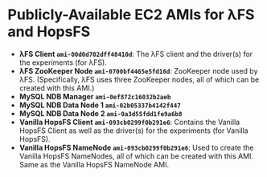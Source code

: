 # Publicly-Available EC2 AMIs for λFS and HopsFS
- **λFS Client `ami-00d0d702dff48410d`**: The λFS client and the driver(s) for the experiments (for λFS).
- **λFS ZooKeeper Node `ami-0700bf4465e5fd16d`**: ZooKeeper node used by λFS. (Specifically, λFS uses three ZooKeeper nodes, all of which can be created with this AMI.)
- **MySQL NDB Manager `ami-0ef872c16032b2aeb`**
- **MySQL NDB Data Node 1 `ami-02b05337b4142f447`**
- **MySQL NDB Data Node 2 `ami-0a3d55fdd1fe9a6b8`**
- **Vanilla HopsFS Client `ami-093cb0299f0b291e6`**: Contains the Vanilla HopsFS Client as well as the driver(s) for the experiments (for Vanilla HopsFS).
- **Vanilla HopsFS NameNode `ami-093cb0299f0b291e6`**: Used to create the Vanilla HopsFS NameNodes, all of which can be created with this AMI. Same as the Vanilla HopsFS NameNode AMI.